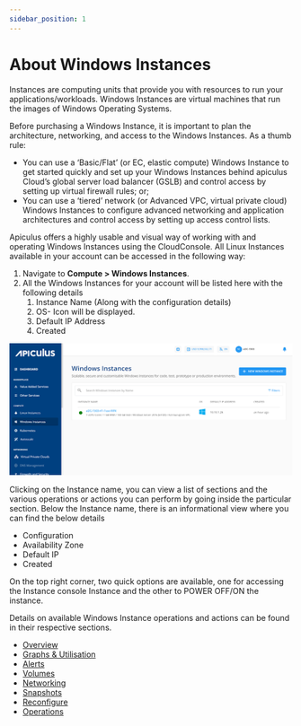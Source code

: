 ```yaml
---
sidebar_position: 1
---
```

# About Windows Instances

Instances are computing units that provide you with resources to run your applications/workloads. Windows Instances are virtual machines that run the images of Windows Operating Systems.

Before purchasing a Windows Instance, it is important to plan the architecture, networking, and access to the Windows Instances. As a thumb rule:

- You can use a ‘Basic/Flat’ (or EC, elastic compute) Windows Instance to get started quickly and set up your Windows Instances behind apiculus Cloud’s global server load balancer (GSLB) and control access by setting up virtual firewall rules; or;
- You can use a ‘tiered’ network (or Advanced VPC, virtual private cloud) Windows Instances to configure advanced networking and application architectures and control access by setting up access control lists.

Apiculus offers a highly usable and visual way of working with and operating Windows Instances using the CloudConsole. All Linux Instances available in your account can be accessed in the following way:

1. Navigate to **Compute > Windows Instances**.
2. All the Windows Instances for your account will be listed here with the following details
    1. Instance Name (Along with the configuration details)
    2. OS- Icon will be displayed.
    3. Default IP Address
    4. Created

![Overview](img/Windows1.png)

Clicking on the Instance name, you can view a list of sections and the various operations or actions you can perform by going inside the particular section. Below the Instance name, there is an informational view where you can find the below details

- Configuration
- Availability Zone
- Default IP
- Created 

On the top right corner, two quick options are available, one for accessing the Instance console Instance and the other to POWER OFF/ON the instance.

Details on available Windows Instance operations and actions can be found in their respective sections.

- [Overview](ViewingDetailsofWindowsInstances)
- [Graphs & Utilisation](ViewingGraphsandUtilisationofWindowsInstances)
- [Alerts](ConfiguringAlertsonWindowsInstances)
- [Volumes](VolumeManagementwithWindowsInstances)
- [Networking](NetworkingManagementonWindowsInstances)
- [Snapshots](WorkingwithWindowsInstanceSnapshots)
- [Reconfigure](ReconfiguringWindowsInstances)
- [Operations](WindowsInstanceOperations)